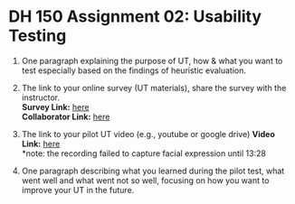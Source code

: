 # DH 150 Assignment 02: Usability Testing

1. One paragraph explaining the purpose of UT, how & what you want to test especially based on the findings of heuristic evaluation. 

2. The link to your online survey (UT materials), share the survey with the instructor. </br>
**Survey Link:** [here](https://forms.gle/yvL8WdSmV8cGeEuD9)  </br>
**Collaborator Link:** [here](https://docs.google.com/forms/d/1_WVIZDwnlDsyBYa4u3PC2xC6J0hzxdiHv8mxJJGBl3w/edit?usp=sharing)    </br>

3. The link to your pilot UT video (e.g., youtube or google drive)
**Video Link:** [here](https://docs.google.com/forms/d/1_WVIZDwnlDsyBYa4u3PC2xC6J0hzxdiHv8mxJJGBl3w/edit?usp=sharing)    </br>
 *note: the recording failed to capture facial expression until 13:28
 
4. One paragraph describing what you learned during the pilot test, what went well and what went not so well, focusing on how you want to improve your UT in the future.

